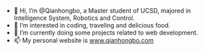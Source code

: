 - 👋 Hi, I’m @Qianhongbo, a Master student of UCSD, majored in Intelligence System, Robotics and Control.
- 👀 I’m interested in coding, traveling and delicious food.
- 🌱 I’m currently doing some projects related to web development.
- 📫 My personal website is www.qianhongbo.com

<!---
Qianhongbo/Qianhongbo is a ✨ special ✨ repository because its `README.md` (this file) appears on your GitHub profile.
You can click the Preview link to take a look at your changes.
--->
